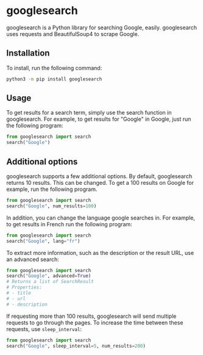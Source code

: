 # googlesearch
googlesearch is a Python library for searching Google, easily. googlesearch uses requests and BeautifulSoup4 to scrape Google. 

## Installation
To install, run the following command:
```bash
python3 -m pip install googlesearch
```

## Usage
To get results for a search term, simply use the search function in googlesearch. For example, to get results for "Google" in Google, just run the following program:
```python
from googlesearch import search
search("Google")
```

## Additional options
googlesearch supports a few additional options. By default, googlesearch returns 10 results. This can be changed. To get a 100 results on Google for example, run the following program.
```python
from googlesearch import search
search("Google", num_results=100)
```
In addition, you can change the language google searches in. For example, to get results in French run the following program:
```python
from googlesearch import search
search("Google", lang="fr")
```
To extract more information, such as the description or the result URL, use an advanced search:
```python
from googlesearch import search
search("Google", advanced=True)
# Returns a list of SearchResult
# Properties:
# - title
# - url
# - description
```
If requesting more than 100 results, googlesearch will send multiple requests to go through the pages. To increase the time between these requests, use `sleep_interval`:
```python
from googlesearch import search
search("Google", sleep_interval=5, num_results=200)
```